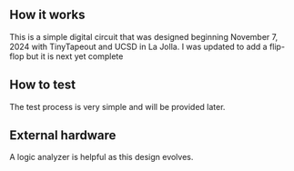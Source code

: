 <!---

This file is used to generate your project datasheet. Please fill in the information below and delete any unused
sections.

You can also include images in this folder and reference them in the markdown. Each image must be less than
512 kb in size, and the combined size of all images must be less than 1 MB.
-->

## How it works

This is a simple digital circuit that was designed beginning November 7, 2024 with TinyTapeout and UCSD in La Jolla.  I was updated to add a flip-flop but it is next yet complete

## How to test

The test process is very simple and will be provided later.

## External hardware

A logic analyzer is helpful as this design evolves.
